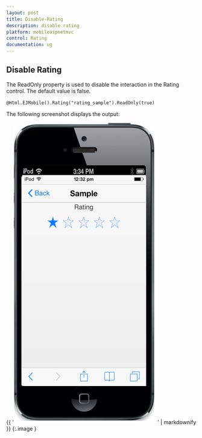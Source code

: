 ```yaml
---
layout: post
title: Disable-Rating
description: disable rating
platform: mobileaspnetmvc
control: Rating
documentation: ug
---
```


## Disable Rating

The ReadOnly property is used to disable the interaction in the Rating control.  The default value is false.



    @Html.EJMobile().Rating("rating_sample").ReadOnly(true)



The following screenshot displays the output:                        

{{ '![](Disable-Rating_images/Disable-Rating_img1.png)' | markdownify }}
{:.image }


